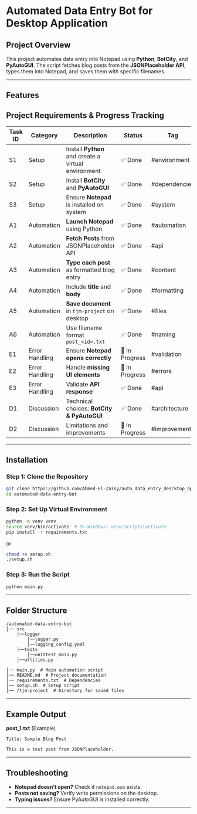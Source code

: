 # Automated Data Entry Bot for Desktop Application


## Project Overview
This project automates data entry into Notepad using **Python**, **BotCity**, and **PyAutoGUI**. The script fetches blog posts from the **JSONPlaceholder API**, types them into Notepad, and saves them with specific filenames.

---
## Features
## Project Requirements & Progress Tracking

| Task ID | Category | Description | Status | Tag |
|---------|----------|-------------|---------|-----|
| S1 | Setup | Install **Python** and create a virtual environment | ✅ Done | #environment |
| S2 | Setup | Install **BotCity** and **PyAutoGUI** | ✅ Done | #dependencies |
| S3 | Setup | Ensure **Notepad** is installed on system | ✅ Done | #system |
| A1 | Automation | **Launch Notepad** using Python | ✅ Done | #automation |
| A2 | Automation | **Fetch Posts** from JSONPlaceholder API | ✅ Done | #api |
| A3 | Automation | **Type each post** as formatted blog entry | ✅ Done | #content |
| A4 | Automation | Include **title** and **body** | ✅ Done | #formatting |
| A5 | Automation | **Save document** in `tjm-project` on desktop | ✅ Done | #files |
| A6 | Automation | Use filename format `post_<id>.txt` | ✅ Done | #naming |
| E1 | Error Handling | Ensure **Notepad opens correctly** | 🚧 In Progress | #validation |
| E2 | Error Handling | Handle **missing UI elements** | 🚧 In Progress | #errors |
| E3 | Error Handling | Validate **API response** | ✅ Done | #api |
| D1 | Discussion | Technical choices: **BotCity & PyAutoGUI** | ✅ Done | #architecture |
| D2 | Discussion | Limitations and improvements | 🚧 In Progress | #improvements |
---

## Installation
### Step 1: Clone the Repository
```bash
git clone https://github.com/Ahmed-El-Zainy/auto_data_entry_descktop_application.git
cd automated-data-entry-bot
```

### Step 2: Set Up Virtual Environment
```bash
python -m venv venv
source venv/bin/activate  # On Windows: venv\Scripts\activate
pip install -r requirements.txt
```

or 

```bash
chmod +x setup.sh
./setup.sh
```

### Step 3: Run the Script
```bash
python main.py
```

---

## Folder Structure
```
/automated-data-entry-bot
│── src
    │──logger
        │──logger.py
        │──logging_config.yaml
    │──tests
        │──unittest_main.py
    │──utlities.py

│── main.py  # Main automation script
│── README.md  # Project documentation
│── requirements.txt  # Dependencies
│── setup.sh  # Setup script
│── /tjm-project  # Directory for saved files
```

---

## Example Output
**post_1.txt** (Example)
```
Title: Sample Blog Post

This is a test post from JSONPlaceholder.
```

---

## Troubleshooting
- **Notepad doesn’t open?** Check if `notepad.exe` exists.
- **Posts not saving?** Verify write permissions on the desktop.
- **Typing issues?** Ensure PyAutoGUI is installed correctly.


---




